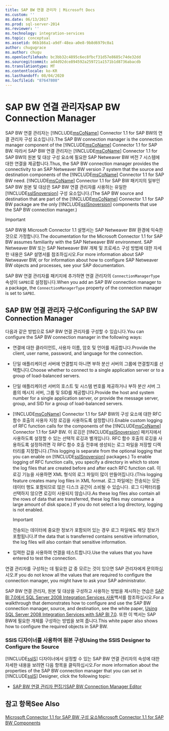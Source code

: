 ```yaml
---
title: SAP BW 연결 관리자 | Microsoft Docs
ms.custom: ''
ms.date: 06/13/2017
ms.prod: sql-server-2014
ms.reviewer: ''
ms.technology: integration-services
ms.topic: conceptual
ms.assetid: 06b166a1-a9df-48ea-a0e8-9b8d6979c0a1
author: chugugrace
ms.author: chugu
ms.openlocfilehash: bc3bb32c4895c6ec8fbcf31d57e8685c74de32dd
ms.sourcegitcommit: ad4d92dce894592a259721a1571b1d8736abacdb
ms.translationtype: MT
ms.contentlocale: ko-KR
ms.lasthandoff: 08/04/2020
ms.locfileid: "87647808"
---
```

# <a name="sap-bw-connection-manager"></a><span data-ttu-id="e4247-102">SAP BW 연결 관리자</span><span class="sxs-lookup"><span data-stu-id="e4247-102">SAP BW Connection Manager</span></span>
  <span data-ttu-id="e4247-103">SAP BW 연결 관리자는 [!INCLUDE[msCoName](../../includes/msconame-md.md)] Connector 1.1 for SAP BW의 연결 관리자 구성 요소입니다.</span><span class="sxs-lookup"><span data-stu-id="e4247-103">The SAP BW connection manager is the connection manager component of the [!INCLUDE[msCoName](../../includes/msconame-md.md)] Connector 1.1 for SAP BW.</span></span> <span data-ttu-id="e4247-104">따라서 SAP BW 연결 관리자는 [!INCLUDE[msCoName](../../includes/msconame-md.md)] Connector 1.1 for SAP BW의 원본 및 대상 구성 요소에 필요한 SAP Netweaver BW 버전 7 시스템에 대한 연결을 제공합니다.</span><span class="sxs-lookup"><span data-stu-id="e4247-104">Thus, the SAP BW connection manager provides the connectivity to an SAP Netweaver BW version 7 system that the source and destination components of the [!INCLUDE[msCoName](../../includes/msconame-md.md)] Connector 1.1 for SAP BW need.</span></span> <span data-ttu-id="e4247-105">[!INCLUDE[msCoName](../../includes/msconame-md.md)] Connector 1.1 for SAP BW 패키지의 일부인 SAP BW 원본 및 대상은 SAP BW 연결 관리자를 사용하는 유일한 [!INCLUDE[ssISnoversion](../../includes/ssisnoversion-md.md)] 구성 요소입니다.</span><span class="sxs-lookup"><span data-stu-id="e4247-105">(The SAP BW source and destination that are part of the [!INCLUDE[msCoName](../../includes/msconame-md.md)] Connector 1.1 for SAP BW package are the only [!INCLUDE[ssISnoversion](../../includes/ssisnoversion-md.md)] components that use the SAP BW connection manager.)</span></span>  
  
> [!IMPORTANT]  
>  <span data-ttu-id="e4247-106">SAP BW용 Microsoft Connector 1.1 설명서는 SAP Netweaver BW 환경에 익숙한 것으로 가정합니다.</span><span class="sxs-lookup"><span data-stu-id="e4247-106">The documentation for the Microsoft Connector 1.1 for SAP BW assumes familiarity with the SAP Netweaver BW environment.</span></span> <span data-ttu-id="e4247-107">SAP Netweaver BW 또는 SAP Netweaver BW 개체 및 프로세스 구성 방법에 대한 자세한 내용은 SAP 설명서를 참조하십시오.</span><span class="sxs-lookup"><span data-stu-id="e4247-107">For more information about SAP Netweaver BW, or for information about how to configure SAP Netweaver BW objects and processes, see your SAP documentation.</span></span>  
  
 <span data-ttu-id="e4247-108">SAP BW 연결 관리자를 패키지에 추가하면 연결 관리자의 `ConnectionManagerType` 속성이 `SAPBI`로 설정됩니다.</span><span class="sxs-lookup"><span data-stu-id="e4247-108">When you add an SAP BW connection manager to a package, the `ConnectionManagerType` property of the connection manager is set to `SAPBI`.</span></span>  
  
## <a name="configuring-the-sap-bw-connection-manager"></a><span data-ttu-id="e4247-109">SAP BW 연결 관리자 구성</span><span class="sxs-lookup"><span data-stu-id="e4247-109">Configuring the SAP BW Connection Manager</span></span>  
 <span data-ttu-id="e4247-110">다음과 같은 방법으로 SAP BW 연결 관리자를 구성할 수 있습니다.</span><span class="sxs-lookup"><span data-stu-id="e4247-110">You can configure the SAP BW connection manager in the following ways:</span></span>  
  
-   <span data-ttu-id="e4247-111">연결에 대한 클라이언트, 사용자 이름, 암호 및 언어를 제공합니다.</span><span class="sxs-lookup"><span data-stu-id="e4247-111">Provide the client, user name, password, and language for the connection.</span></span>  
  
-   <span data-ttu-id="e4247-112">단일 애플리케이션 서버에 연결할지 아니면 부하 분산 서버의 그룹에 연결할지를 선택합니다.</span><span class="sxs-lookup"><span data-stu-id="e4247-112">Choose whether to connect to a single application server or to a group of load-balanced servers.</span></span>  
  
-   <span data-ttu-id="e4247-113">단일 애플리케이션 서버의 호스트 및 시스템 번호를 제공하거나 부하 분산 서버 그룹의 메시지 서버, 그룹 및 SID를 제공합니다.</span><span class="sxs-lookup"><span data-stu-id="e4247-113">Provide the host and system number for a single application server, or provide the message server, group, and SID for a group of load-balanced servers.</span></span>  
  
-   <span data-ttu-id="e4247-114">[!INCLUDE[msCoName](../../includes/msconame-md.md)] Connector 1.1 for SAP BW의 구성 요소에 대한 RFC 함수 호출의 사용자 지정 로깅을 사용하도록 설정합니다.</span><span class="sxs-lookup"><span data-stu-id="e4247-114">Enable custom logging of RFC function calls for the components of the [!INCLUDE[msCoName](../../includes/msconame-md.md)] Connector 1.1 for SAP BW.</span></span> <span data-ttu-id="e4247-115">이 로깅은 [!INCLUDE[ssISnoversion](../../includes/ssisnoversion-md.md)] 패키지에서 사용하도록 설정할 수 있는 선택적 로깅과 별개입니다. RFC 함수 호출의 로깅을 사용하도록 설정하려면 각 RFC 함수 호출 전후에 생성되는 로그 파일을 저장할 디렉터리를 지정합니다.</span><span class="sxs-lookup"><span data-stu-id="e4247-115">(This logging is separate from the optional logging that you can enable on [!INCLUDE[ssISnoversion](../../includes/ssisnoversion-md.md)] packages.) To enable logging of RFC function calls, you specify a directory in which to store the log files that are created before and after each RFC function call.</span></span> <span data-ttu-id="e4247-116">이 로깅 기능을 사용하면 XML 형식의 로그 파일이 많이 만들어집니다.</span><span class="sxs-lookup"><span data-stu-id="e4247-116">(This logging feature creates many log files in XML format.</span></span> <span data-ttu-id="e4247-117">로그 파일에는 전송되는 모든 데이터 행도 포함되므로 많은 디스크 공간이 소비될 수 있습니다. 로그 디렉터리를 선택하지 않으면 로깅이 사용되지 않습니다.</span><span class="sxs-lookup"><span data-stu-id="e4247-117">As these log files also contain all the rows of data that are transferred, these log files may consume a large amount of disk space.) If you do not select a log directory, logging is not enabled.</span></span>  
  
    > [!IMPORTANT]  
    >  <span data-ttu-id="e4247-118">전송되는 데이터에 중요한 정보가 포함되어 있는 경우 로그 파일에도 해당 정보가 포함됩니다.</span><span class="sxs-lookup"><span data-stu-id="e4247-118">If the data that is transferred contains sensitive information, the log files will also contain that sensitive information.</span></span>  
  
-   <span data-ttu-id="e4247-119">입력한 값을 사용하여 연결을 테스트합니다.</span><span class="sxs-lookup"><span data-stu-id="e4247-119">Use the values that you have entered to test the connection.</span></span>  
  
 <span data-ttu-id="e4247-120">연결 관리자를 구성하는 데 필요한 값 중 모르는 것이 있으면 SAP 관리자에게 문의하십시오.</span><span class="sxs-lookup"><span data-stu-id="e4247-120">If you do not know all the values that are required to configure the connection manager, you might have to ask your SAP administrator.</span></span>  
  
 <span data-ttu-id="e4247-121">SAP BW 연결 관리자, 원본 및 대상을 구성하고 사용하는 방법을 제시하는 연습은 [SAP BI 7.0에서 SQL Server 2008 Integration Services 사용](https://go.microsoft.com/fwlink/?LinkID=137090)백서를 참조하십시오.</span><span class="sxs-lookup"><span data-stu-id="e4247-121">For a walkthrough that demonstrates how to configure and use the SAP BW connection manager, source, and destination, see the white paper, [Using SQL Server 2008 Integration Services with SAP BI 7.0](https://go.microsoft.com/fwlink/?LinkID=137090).</span></span> <span data-ttu-id="e4247-122">또한 이 백서는 SAP BW에 필요한 개체를 구성하는 방법을 보여 줍니다.</span><span class="sxs-lookup"><span data-stu-id="e4247-122">This white paper also shows how to configure the required objects in SAP BW.</span></span>  
  
### <a name="using-the-ssis-designer-to-configure-the-source"></a><span data-ttu-id="e4247-123">SSIS 디자이너를 사용하여 원본 구성</span><span class="sxs-lookup"><span data-stu-id="e4247-123">Using the SSIS Designer to Configure the Source</span></span>  
 <span data-ttu-id="e4247-124">[!INCLUDE[ssIS](../../includes/ssis-md.md)] 디자이너에서 설정할 수 있는 SAP BW 연결 관리자의 속성에 대한 자세한 내용을 보려면 다음 항목을 클릭하십시오.</span><span class="sxs-lookup"><span data-stu-id="e4247-124">For more information about the properties of the SAP BW connection manager that you can set in [!INCLUDE[ssIS](../../includes/ssis-md.md)] Designer, click the following topic:</span></span>  
  
-   [<span data-ttu-id="e4247-125">SAP BW 연결 관리자 편집기</span><span class="sxs-lookup"><span data-stu-id="e4247-125">SAP BW Connection Manager Editor</span></span>](../sap-bw-connection-manager-editor.md)  
  
## <a name="see-also"></a><span data-ttu-id="e4247-126">참고 항목</span><span class="sxs-lookup"><span data-stu-id="e4247-126">See Also</span></span>  
 [<span data-ttu-id="e4247-127">Microsoft Connector 1.1 for SAP BW 구성 요소</span><span class="sxs-lookup"><span data-stu-id="e4247-127">Microsoft Connector 1.1 for SAP BW Components</span></span>](../microsoft-connector-for-sap-bw-components.md)  
  
  
